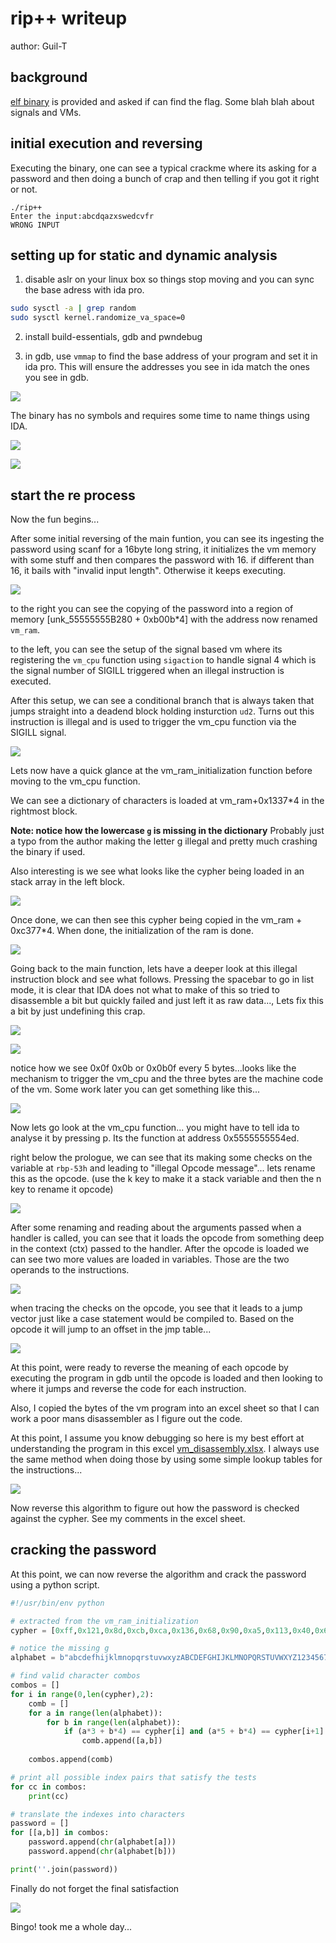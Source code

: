 # rip++ writeup

author: Guil-T

## background

[elf binary](./rip++) is provided and asked if can find the flag. Some blah blah about signals and VMs.

## initial execution and reversing

Executing the binary, one can see a typical crackme where its asking for a password and then doing a bunch of crap and then telling if you got it right or not.

```
./rip++ 
Enter the input:abcdqazxswedcvfr
WRONG INPUT
```

## setting up for static and dynamic analysis

1. disable aslr on your linux box so things stop moving and you can sync the base adress with ida pro.

```bash
sudo sysctl -a | grep random
sudo sysctl kernel.randomize_va_space=0
```

2. install build-essentials, gdb and pwndebug

3. in gdb, use `vmmap` to find the base address of your program and set it in ida pro. This will ensure the addresses you see in ida match the ones you see in gdb.

![](img/{7DC29E2F-C4C8-482D-96EF-753BA138A74D}.png)


The binary has no symbols and requires some time to name things using IDA.

![](img/{F0E2CCD7-A38E-4CE7-9D81-F50D4E5E2632}.png)

![](img/{12D37CF7-DA9D-42C2-9F38-2494CD2D8750}.png)

## start the re process

Now the fun begins...

After some initial reversing of the main funtion, you can see its ingesting the password using scanf for a 16byte long string, it initializes the vm memory with some stuff and then compares the password with 16. if different than 16, it bails with "invalid input length". Otherwise it keeps executing.

![](img/{0F9839D1-78A4-4303-8792-CBB24BAFBEAB}.png)

to the right you can see the copying of the password into a region of memory [unk_55555555B280 + 0xb00b*4] with the address now renamed `vm_ram`.

to the left, you can see the setup of the signal based vm where its registering the `vm_cpu` function using `sigaction` to handle signal 4 which is the signal number of SIGILL triggered when an illegal instruction is executed.

After this setup, we can see a conditional branch that is always taken that jumps straight into a deadend block holding insturction `ud2`. Turns out this instruction is illegal and is used to trigger the vm_cpu function via the SIGILL signal.

![](img/{97189022-FD57-42CB-83BB-EF949B921EC5}.png)

Lets now have a quick glance at the vm_ram_initialization function before moving to the vm_cpu function.

We can see a dictionary of characters is loaded at vm_ram+0x1337*4 in the rightmost block.

**Note: notice how the lowercase `g` is missing in the dictionary** Probably just a typo from the author making the letter g illegal and pretty much crashing the binary if used.

Also interesting is we see what looks like the cypher being loaded in an stack array in the left block.

![](img/{AE17E6E7-363C-46D2-B80A-23EDF5C72521}.png)

Once done, we can then see this cypher being copied in the vm_ram + 0xc377*4. When done, the initialization of the ram is done.

![](img/{894024F3-B082-4929-BC7D-90E033E7F029}.png)

Going back to the main function, lets have a deeper look at this illegal instruction block and see what follows. Pressing the spacebar to go in list mode, it is clear that IDA does not what to make of this so tried to disassemble a bit but quickly failed and just left it as raw data..., Lets fix this a bit by just undefining this crap.

![](img/{28919E98-A0F0-4CFD-BE72-7720E99FF2A3}.png)



![](img/{86E3DB5D-7BC2-4A5C-A4D4-9399A1A4D7FB}.png)

notice how we see 0x0f 0x0b  or 0x0b0f every 5 bytes...looks like the mechanism to trigger the vm_cpu and the three bytes are the machine code of the vm. Some work later you can get something like this...

![](img/{2587E1DD-89E8-441A-B4A8-470838F76942}.png)

Now lets go look at the vm_cpu function... you might have to tell ida to analyse it by pressing p. Its the function at address 0x5555555554ed.

right below the prologue, we can see that its making some checks on the variable at `rbp-53h` and leading to "illegal Opcode message"... lets rename this as the opcode. (use the k key to make it a stack variable and then the n key to rename it opcode)

![](img/{00BD048F-5071-497B-992F-DE9675590AF8}.png)

After some renaming and reading about the arguments passed when a handler is called, you can see that it loads the opcode from something deep in the context (ctx) passed to the handler. After the opcode is loaded we can see two more values are loaded in variables. Those are the two operands to the instructions.

![](img/{FAE2071E-CCF3-4D00-BE82-96A5F2D5D57F}.png)

when tracing the checks on the opcode, you see that it leads to a jump vector just like a case statement would be compiled to. Based on the opcode it will jump to an offset in the jmp table...

![](img/{011C5575-9881-4088-866E-1D58E26B0411}.png)

At this point, were ready to reverse the meaning of each opcode by executing the program in gdb until the opcode is loaded and then looking to where it jumps and reverse the code for each instruction.

Also, I copied the bytes of the vm program into an excel sheet so that I can work a poor mans disassembler as I figure out the code.

At this point, I assume you know debugging so here is my best effort at understanding the program in this excel [vm_disassembly.xlsx](vm_disassembly.xlsx). I always use the same method when doing those by using some simple lookup tables for the instructions...

![](img/{03156DC0-E847-47E8-9AB8-FDDFE5CEBFB3}.png)

Now reverse this algorithm to figure out how the password is checked against the cypher. See my comments in the excel sheet.

## cracking the password

At this point, we can now reverse the algorithm and crack the password using a python script.

```python
#!/usr/bin/env python

# extracted from the vm_ram_initialization
cypher = [0xff,0x121,0x8d,0xcb,0xca,0x136,0x68,0x90,0xa5,0x113,0x40,0x60,0x78,0xc8,0xad,0xbb]

# notice the missing g
alphabet = b"abcdefhijklmnopqrstuvwxyzABCDEFGHIJKLMNOPQRSTUVWXYZ1234567890_"

# find valid character combos
combos = [] 
for i in range(0,len(cypher),2):
    comb = []
    for a in range(len(alphabet)):
        for b in range(len(alphabet)):
            if (a*3 + b*4) == cypher[i] and (a*5 + b*4) == cypher[i+1]:
                comb.append([a,b])
            
    combos.append(comb)

# print all possible index pairs that satisfy the tests
for cc in combos:
    print(cc)

# translate the indexes into characters
password = []
for [[a,b]] in combos:
    password.append(chr(alphabet[a]))
    password.append(chr(alphabet[b]))

print(''.join(password))
```

Finally do not forget the final satisfaction

![](img/{AC6D0C15-94EC-4B9F-9DAE-5B03C32B50D3}.png)

Bingo! took me a whole day...